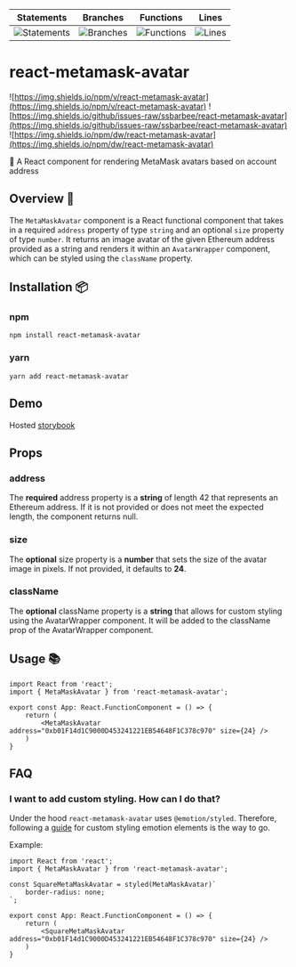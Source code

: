 | Statements                  | Branches                | Functions                 | Lines             |
| --------------------------- | ----------------------- | ------------------------- | ----------------- |
| ![Statements](https://img.shields.io/badge/statements-75.86%25-red.svg?style=flat) | ![Branches](https://img.shields.io/badge/branches-66.66%25-red.svg?style=flat) | ![Functions](https://img.shields.io/badge/functions-42.85%25-red.svg?style=flat) | ![Lines](https://img.shields.io/badge/lines-75%25-red.svg?style=flat) |

# react-metamask-avatar

![https://img.shields.io/npm/v/react-metamask-avatar](https://img.shields.io/npm/v/react-metamask-avatar)
![https://img.shields.io/github/issues-raw/ssbarbee/react-metamask-avatar](https://img.shields.io/github/issues-raw/ssbarbee/react-metamask-avatar)
![https://img.shields.io/npm/dw/react-metamask-avatar](https://img.shields.io/npm/dw/react-metamask-avatar)

🤡 A React component for rendering MetaMask avatars based on account address

## Overview 🧐

The `MetaMaskAvatar` component is a React functional component that takes in a required `address` property of type `string` and an optional `size` property of type `number`. It returns an image avatar of the given Ethereum address provided as a string and renders it within an `AvatarWrapper` component, which can be styled using the `className` property.

## Installation 📦

### npm

```npm install react-metamask-avatar```

### yarn

```yarn add react-metamask-avatar```

## Demo

Hosted [storybook](https://ssbarbee.github.io/react-metamask-avatar)

## Props

### address
The **required** address property is a **string** of length 42 that represents an Ethereum address. If it is not provided or does not meet the expected length, the component returns null.

### size
The **optional** size property is a **number** that sets the size of the avatar image in pixels. If not provided, it defaults to **24**.

### className
The **optional** className property is a **string** that allows for custom styling using the AvatarWrapper component. It will be added to the className prop of the AvatarWrapper component.

## Usage 📚

```tsx
import React from 'react';
import { MetaMaskAvatar } from 'react-metamask-avatar';

export const App: React.FunctionComponent = () => {
    return (
        <MetaMaskAvatar address="0xb01F14d1C9000D453241221EB54648F1C378c970" size={24} />
    )
}
```

## FAQ

### I want to add custom styling. How can I do that?

Under the hood `react-metamask-avatar` uses `@emotion/styled`. Therefore, following a [guide](https://emotion.sh/docs/styled#styling-any-component) 
for custom styling emotion elements is the way to go.

Example: 

```tsx
import React from 'react';
import { MetaMaskAvatar } from 'react-metamask-avatar';

const SquareMetaMaskAvatar = styled(MetaMaskAvatar)`
    border-radius: none;
`;

export const App: React.FunctionComponent = () => {
    return (
        <SquareMetaMaskAvatar address="0xb01F14d1C9000D453241221EB54648F1C378c970" size={24} />
    )
}
```